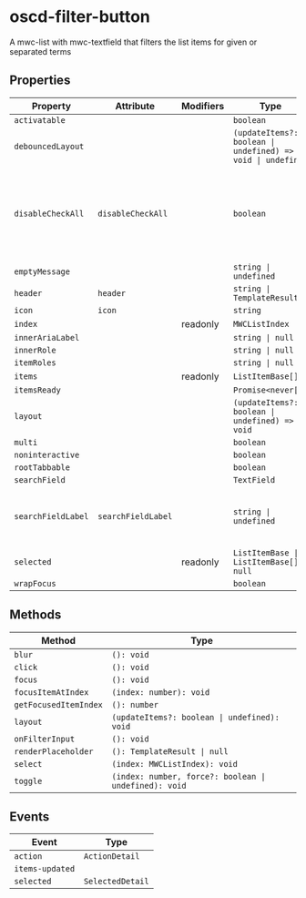 # oscd-filter-button

A mwc-list with mwc-textfield that filters the list items for given or separated terms

## Properties

| Property           | Attribute          | Modifiers | Type                                             | Default | Description                                      |
|--------------------|--------------------|-----------|--------------------------------------------------|---------|--------------------------------------------------|
| `activatable`      |                    |           | `boolean`                                        |         |                                                  |
| `debouncedLayout`  |                    |           | `(updateItems?: boolean \| undefined) => void \| undefined` |         |                                                  |
| `disableCheckAll`  | `disableCheckAll`  |           | `boolean`                                        | false   | Whether the check all option (checkbox next to search text field) is activated |
| `emptyMessage`     |                    |           | `string \| undefined`                            |         |                                                  |
| `header`           | `header`           |           | `string \| TemplateResult`                       |         |                                                  |
| `icon`             | `icon`             |           | `string`                                         |         |                                                  |
| `index`            |                    | readonly  | `MWCListIndex`                                   |         |                                                  |
| `innerAriaLabel`   |                    |           | `string \| null`                                 |         |                                                  |
| `innerRole`        |                    |           | `string \| null`                                 |         |                                                  |
| `itemRoles`        |                    |           | `string \| null`                                 |         |                                                  |
| `items`            |                    | readonly  | `ListItemBase[]`                                 |         |                                                  |
| `itemsReady`       |                    |           | `Promise<never[]>`                               |         |                                                  |
| `layout`           |                    |           | `(updateItems?: boolean \| undefined) => void`   |         |                                                  |
| `multi`            |                    |           | `boolean`                                        |         |                                                  |
| `noninteractive`   |                    |           | `boolean`                                        |         |                                                  |
| `rootTabbable`     |                    |           | `boolean`                                        |         |                                                  |
| `searchField`      |                    |           | `TextField`                                      |         |                                                  |
| `searchFieldLabel` | `searchFieldLabel` |           | `string \| undefined`                            |         | search mwc-textfield label property              |
| `selected`         |                    | readonly  | `ListItemBase \| ListItemBase[] \| null`         |         |                                                  |
| `wrapFocus`        |                    |           | `boolean`                                        |         |                                                  |

## Methods

| Method                | Type                                             |
|-----------------------|--------------------------------------------------|
| `blur`                | `(): void`                                       |
| `click`               | `(): void`                                       |
| `focus`               | `(): void`                                       |
| `focusItemAtIndex`    | `(index: number): void`                          |
| `getFocusedItemIndex` | `(): number`                                     |
| `layout`              | `(updateItems?: boolean \| undefined): void`     |
| `onFilterInput`       | `(): void`                                       |
| `renderPlaceholder`   | `(): TemplateResult \| null`                     |
| `select`              | `(index: MWCListIndex): void`                    |
| `toggle`              | `(index: number, force?: boolean \| undefined): void` |

## Events

| Event           | Type             |
|-----------------|------------------|
| `action`        | `ActionDetail`   |
| `items-updated` |                  |
| `selected`      | `SelectedDetail` |
